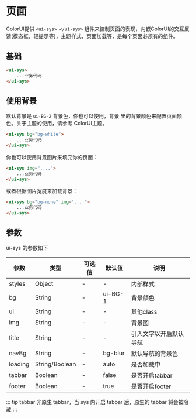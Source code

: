 <div class="mp-cu-doc-theme-content">

# 页面

ColorUI提供 `<ui-sys> </ui-sys>` 组件来控制页面的表现，内嵌ColorUI的交互反馈(模态框，轻提示等)，主题样式，页面加载等，是每个页面必须有的组件。

## 基础

```html
<ui-sys>
    ...业务代码
</ui-sys>
```

## 使用背景

默认背景是 `ui-BG-2` 背景色，你也可以使用，背景 里的背景颜色来配置页面颜色。关于主题的使用，请参考 ColorUI主题。

```html
<ui-sys bg="bg-white">
    ...业务代码
</ui-sys>
```

你也可以使用背景图片来填充你的页面：

```html
<ui-sys img="....">
    ...业务代码
</ui-sys>
```

或者根据图片宽度来加载背景：

```html
<ui-sys bg="bg-none" img="....">
    ...业务代码
</ui-sys>
```

## 参数

ui-sys 的参数如下

|  参数  |  类型  |  可选值  |  默认值  |       说明       |
|----------|----------|----------|----------|----------|
| styles | Object | - | - | 内部样式 |
| bg | String | - | ui-BG-1 | 背景颜色 |
| ui | String | - | - | 其他class |
| img | String | - | - | 背景图 |
| title | String | - | - | 引入文字以开启默认导航 |
| navBg | String | - | bg-blur | 默认导航的背景色 |
| loading | String/Boolean | - | auto | 是否加载中 |
| tabbar | Boolean | - | false | 是否开启tabbar |
| footer | Boolean | - | true | 是否开启footer |


::: tip
tabbar 非原生 tabbar，当 sys 内开启 tabbar 后，原生的 tabbar 将会被隐藏
:::


</div>